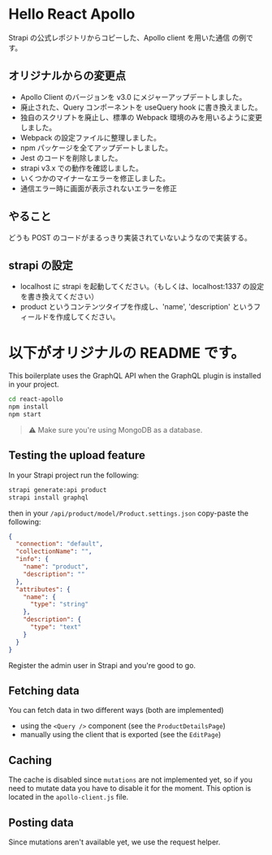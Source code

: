 # Hello React Apollo

Strapi の公式レポジトリからコピーした、Apollo client を用いた通信
の例です。

## オリジナルからの変更点

- Apollo Client のバージョンを v3.0 にメジャーアップデートしました。
- 廃止された、Query コンポーネントを useQuery hook に書き換えました。
- 独自のスクリプトを廃止し、標準の Webpack 環境のみを用いるように変更しました。
- Webpack の設定ファイルに整理しました。
- npm パッケージを全てアップデートしました。
- Jest のコードを削除しました。
- strapi v3.x での動作を確認しました。
- いくつかのマイナーなエラーを修正しました。
- 通信エラー時に画面が表示されないエラーを修正

## やること

どうも POST のコードがまるっきり実装されていないようなので実装する。

## strapi の設定

- localhost に strapi を起動してください。（もしくは、localhost:1337 の設定を書き換えてください）
- product というコンテンツタイプを作成し、'name', 'description' というフィールドを作成してください。

# 以下がオリジナルの README です。

This boilerplate uses the GraphQL API when the GraphQL plugin is installed in your project.

```bash
cd react-apollo
npm install
npm start
```

> ⚠️ Make sure you're using MongoDB as a database.

## Testing the upload feature

In your Strapi project run the following:

```bash
strapi generate:api product
strapi install graphql
```

then in your `/api/product/model/Product.settings.json` copy-paste the following:

```json
{
  "connection": "default",
  "collectionName": "",
  "info": {
    "name": "product",
    "description": ""
  },
  "attributes": {
    "name": {
      "type": "string"
    },
    "description": {
      "type": "text"
    }
  }
}
```

Register the admin user in Strapi and you're good to go.

## Fetching data

You can fetch data in two different ways (both are implemented)

- using the `<Query />` component (see the `ProductDetailsPage`)
- manually using the client that is exported (see the `EditPage`)

## Caching

The cache is disabled since `mutations` are not implemented yet, so if you need to mutate data you have to disable it for the moment.
This option is located in the `apollo-client.js` file.

## Posting data

Since mutations aren't available yet, we use the request helper.
